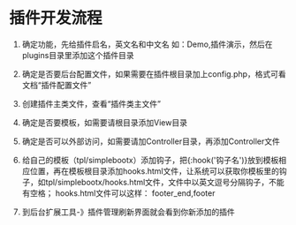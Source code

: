 # 插件开发流程

1. 确定功能，先给插件启名，英文名和中文名 如：Demo,插件演示，然后在plugins目录里添加这个插件目录

2. 确定是否要后台配置文件，如果需要在插件根目录加上config.php，格式可看文档“插件配置文件”

3. 创建插件主类文件，查看“插件类主文件”

4. 确定是否要模板，如需要请根目录添加View目录

5. 确定是否可以外部访问，如需要请加Controller目录，再添加Controller文件

6. 给自己的模板（tpl/simplebootx）添加钩子，把{:hook('钩子名')}放到模板相应位置，再在模板根目录添加hooks.html文件，让系统可以获取你模板里的钩子，如tpl/simplebootx/hooks.html文件，文件中以英文逗号分隔钩子，不能有空格；
hooks.html文件可以这样：
footer_end,footer

7. 到后台扩展工具-》插件管理刷新界面就会看到你新添加的插件


